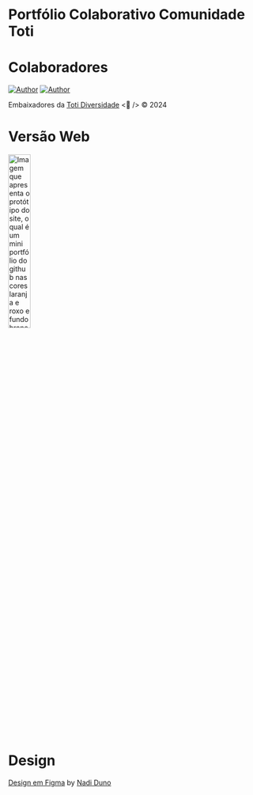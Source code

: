 # Portfólio Colaborativo Comunidade Toti

# Colaboradores

[![Author](https://img.shields.io/badge/Dev-Maoly%20Lara-blueviolet%20)](https://www.linkedin.com/in/maolylara/)
[![Author](https://img.shields.io/badge/Dev-Nadi%20Duno-blueviolet%20)](https://www.linkedin.com/in/nadiduno/)

Embaixadores da [Toti Diversidade](https://totidiversidade.com.br/) <💜 /> © 2024

# Versão Web
<div>
  <img 
    alt="Imagem que apresenta o protótipo do site, o qual é um mini portfólio do github nas cores laranja e roxo e fundo branco"
    src="https://github.com/nadiduno/portfolioComunidadeToti/blob/main/.github/ImgApp.png" 
    width="30%"
  >
  <br />
</div>

# Design

[Design em Figma](https://www.figma.com/file/RIVIv8xfnWHMV9Pki7P7BP/PortfolioComunidade?type=design&node-id=55-2&mode=design&t=ou26uMKPxWEYfbyc-0) by [Nadi Duno](https://www.linkedin.com/in/nadiduno/) 



